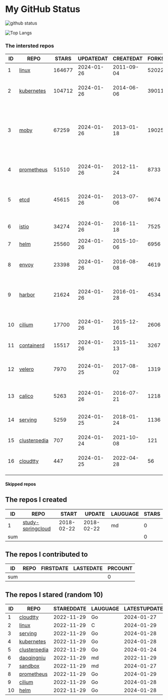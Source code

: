# My GitHub Status

<img src="https://github-readme-stats-1.yihong0618.vercel.app/api?username=daoqingniu&show_icons=true&&&hide_title=true&count_private=true" alt="github status" />

![Top Langs](https://github-readme-stats-1.yihong0618.vercel.app/api/top-langs/?username=daoqingniu&layout=compact)

<!--START_SECTION:github_repos-->
### The intersted repos
| ID |                              REPO                               | STARS  | UPDATEDAT  | CREATEDAT  | FORKSCOUNT |                                                DESCRIPTIONS                                                |
|----|-----------------------------------------------------------------|--------|------------|------------|------------|------------------------------------------------------------------------------------------------------------|
|  1 | [linux](https://github.com/torvalds/linux)                      | 164677 | 2024-01-26 | 2011-09-04 |      52022 | Linux kernel source tree                                                                                   |
|  2 | [kubernetes](https://github.com/kubernetes/kubernetes)          | 104712 | 2024-01-26 | 2014-06-06 |      39011 | Production-Grade Container Scheduling and Management                                                       |
|  3 | [moby](https://github.com/moby/moby)                            |  67259 | 2024-01-26 | 2013-01-18 |      19025 | The Moby Project - a collaborative project for the container ecosystem to assemble container-based systems |
|  4 | [prometheus](https://github.com/prometheus/prometheus)          |  51510 | 2024-01-26 | 2012-11-24 |       8733 | The Prometheus monitoring system and time series database.                                                 |
|  5 | [etcd](https://github.com/etcd-io/etcd)                         |  45615 | 2024-01-26 | 2013-07-06 |       9674 | Distributed reliable key-value store for the most critical data of a distributed system                    |
|  6 | [istio](https://github.com/istio/istio)                         |  34274 | 2024-01-26 | 2016-11-18 |       7525 | Connect, secure, control, and observe services.                                                            |
|  7 | [helm](https://github.com/helm/helm)                            |  25560 | 2024-01-26 | 2015-10-06 |       6956 | The Kubernetes Package Manager                                                                             |
|  8 | [envoy](https://github.com/envoyproxy/envoy)                    |  23398 | 2024-01-26 | 2016-08-08 |       4619 | Cloud-native high-performance edge/middle/service proxy                                                    |
|  9 | [harbor](https://github.com/goharbor/harbor)                    |  21624 | 2024-01-26 | 2016-01-28 |       4534 | An open source trusted cloud native registry project that stores, signs, and scans content.                |
| 10 | [cilium](https://github.com/cilium/cilium)                      |  17700 | 2024-01-26 | 2015-12-16 |       2606 | eBPF-based Networking, Security, and Observability                                                         |
| 11 | [containerd](https://github.com/containerd/containerd)          |  15517 | 2024-01-26 | 2015-11-13 |       3267 | An open and reliable container runtime                                                                     |
| 12 | [velero](https://github.com/vmware-tanzu/velero)                |   7970 | 2024-01-25 | 2017-08-02 |       1319 | Backup and migrate Kubernetes applications and their persistent volumes                                    |
| 13 | [calico](https://github.com/projectcalico/calico)               |   5263 | 2024-01-26 | 2016-07-21 |       1218 | Cloud native networking and network security                                                               |
| 14 | [serving](https://github.com/knative/serving)                   |   5259 | 2024-01-25 | 2018-01-24 |       1136 | Kubernetes-based, scale-to-zero, request-driven compute                                                    |
| 15 | [clusterpedia](https://github.com/clusterpedia-io/clusterpedia) |    707 | 2024-01-24 | 2021-10-08 |        121 | The Encyclopedia of Kubernetes clusters                                                                    |
| 16 | [cloudtty](https://github.com/cloudtty/cloudtty)                |    447 | 2024-01-25 | 2022-04-28 |         56 | A Friendly Kubernetes CloudShell (Web Terminal) !                                                          |



#### Skipped repos
<!--END_SECTION:github_repos-->

<!--START_SECTION:my_github-->
## The repos I created
| ID  |                                 REPO                                 |   START    |   UPDATE   | LAUGUAGE | STARS |
|-----|----------------------------------------------------------------------|------------|------------|----------|-------|
|   1 | [study-springcloud](https://github.com/daoqingniu/study-springcloud) | 2018-02-22 | 2018-02-22 | md       |     0 |
| sum |                                                                      |            |            |          |     0 |

## The repos I contributed to
| ID  | REPO | FIRSTDATE | LASTEDATE | PRCOUNT |
|-----|------|-----------|-----------|---------|
| sum |      |           |           |       0 |

## The repos I stared (random 10)
| ID |                              REPO                               | STAREDDATE | LAUGUAGE | LATESTUPDATE |
|----|-----------------------------------------------------------------|------------|----------|--------------|
|  1 | [cloudtty](https://github.com/cloudtty/cloudtty)                | 2022-11-29 | Go       | 2024-01-27   |
|  2 | [linux](https://github.com/torvalds/linux)                      | 2022-11-29 | C        | 2024-01-29   |
|  3 | [serving](https://github.com/knative/serving)                   | 2022-11-29 | Go       | 2024-01-28   |
|  4 | [kubernetes](https://github.com/kubernetes/kubernetes)          | 2022-11-29 | Go       | 2024-01-28   |
|  5 | [clusterpedia](https://github.com/clusterpedia-io/clusterpedia) | 2022-11-29 | Go       | 2024-01-24   |
|  6 | [daoqingniu](https://github.com/daoqingniu/daoqingniu)          | 2022-11-29 | md       | 2022-11-29   |
|  7 | [sandbox](https://github.com/cncf/sandbox)                      | 2022-11-29 | md       | 2024-01-27   |
|  8 | [prometheus](https://github.com/prometheus/prometheus)          | 2022-11-29 | Go       | 2024-01-29   |
|  9 | [cilium](https://github.com/cilium/cilium)                      | 2022-11-29 | Go       | 2024-01-28   |
| 10 | [helm](https://github.com/helm/helm)                            | 2022-11-29 | Go       | 2024-01-28   |

<!--END_SECTION:my_github-->
